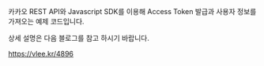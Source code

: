 
카카오 REST API와 Javascript SDK를 이용해 Access Token 발급과 사용자 정보를 가져오는 예제 코드입니다.

상세 설명은 다음 블로그를 참고 하시기 바랍니다.

https://vlee.kr/4896

